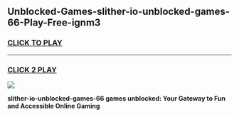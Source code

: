 
## Unblocked-Games-slither-io-unblocked-games-66-Play-Free-ignm3
<h3>
<a href="https://premium76.site?title=slither-io-unblocked-games-66&ref=21A">CLICK TO PLAY</a></h3>
<hr>

<h3>
<a href="https://premium76.site?title=slither-io-unblocked-games-66&ref=21A">CLICK 2 PLAY</a>
  
</h3>

<a href="https://premium76.site?title=slither-io-unblocked-games-66&ref=21A"><img src="https://clearcache.store/games.png"></a>


**slither-io-unblocked-games-66 games unblocked: Your Gateway to Fun and Accessible Online Gaming**
